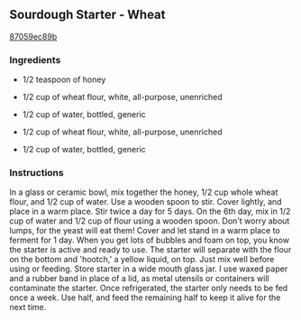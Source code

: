 ## Sourdough Starter - Wheat

[87059ec89b](http://allrecipes.com/recipe/sourdough-starter---wheat/)

### Ingredients

 - 1/2 teaspoon of honey

 - 1/2 cup of wheat flour, white, all-purpose, unenriched

 - 1/2 cup of water, bottled, generic

 - 1/2 cup of wheat flour, white, all-purpose, unenriched

 - 1/2 cup of water, bottled, generic

### Instructions

In a glass or ceramic bowl, mix together the honey, 1/2 cup whole wheat flour, and 1/2 cup of water. Use a wooden spoon to stir. Cover lightly, and place in a warm place. Stir twice a day for 5 days. On the 6th day, mix in 1/2 cup of water and 1/2 cup of flour using a wooden spoon. Don't worry about lumps, for the yeast will eat them! Cover and let stand in a warm place to ferment for 1 day. When you get lots of bubbles and foam on top, you know the starter is active and ready to use. The starter will separate with the flour on the bottom and 'hootch,' a yellow liquid, on top. Just mix well before using or feeding. Store starter in a wide mouth glass jar. I use waxed paper and a rubber band in place of a lid, as metal utensils or containers will contaminate the starter. Once refrigerated, the starter only needs to be fed once a week. Use half, and feed the remaining half to keep it alive for the next time.